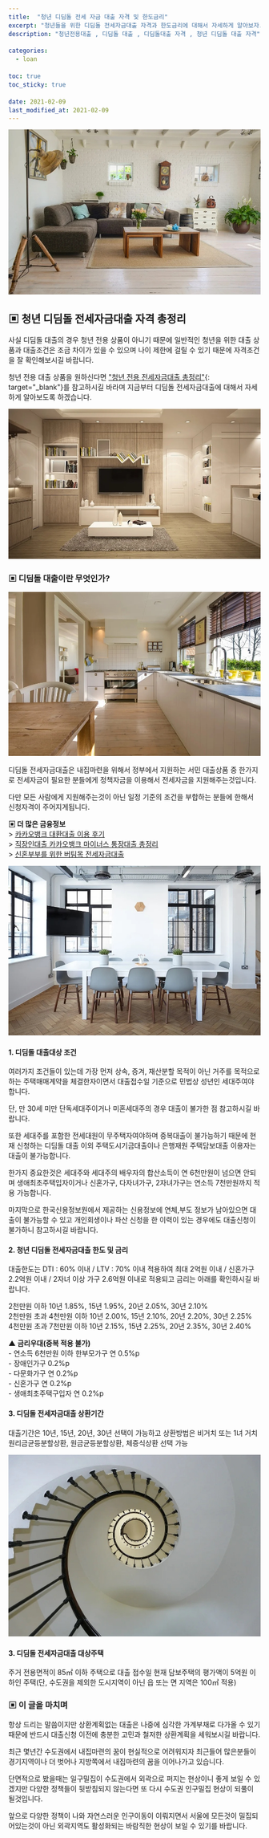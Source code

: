 ```yaml
---
title:  "청년 디딤돌 전세 자금 대출 자격 및 한도금리"
excerpt: "청년들을 위한 디딤돌 전세자금대출 자격과 한도금리에 대해서 자세하게 알아보자."
description: "청년전용대출 , 디딤돌 대출 , 디딤돌대출 자격 , 청년 디딤돌 대출 자격"

categories:
  - loan

toc: true
toc_sticky: true
 
date: 2021-02-09
last_modified_at: 2021-02-09
---
```

<p style="text-align: center;"><img src="/assets/images/posting_img/21-02-09/디딤돌 전세자금대출 조건 및 한도금리.jpg" title="디딤돌 전세자금대출 조건 및 한도금리" alt="디딤돌 전세자금대출 조건 및 한도금리"></p>

## ▣ 청년 디딤돌 전세자금대출 자격 총정리  
사실 디딤돌 대출의 경우 청년 전용 상품이 아니기 때문에 일반적인 청년을 위한 대출 상품과 대출조건은 조금 차이가 있을 수 있으며 나이 제한에 걸릴 수 있기 때문에 자격조건을 잘 확인해보시길 바랍니다.

청년 전용 대출 상품을 원하신다면 ["청년 전용 전세자금대출 총정리"](https://loanscombine.com/청년-전세자금대출-종류-총정리/){: target="_blank"}를 참고하시길 바라며 지금부터 디딤돌 전세자금대출에 대해서 자세하게 알아보도록 하겠습니다.

<p style="text-align: center;"><img src="/assets/images/posting_img/21-02-09/디딤돌대출 조건 및 한도금리.jpg" title="디딤돌대출 조건 및 한도금리" alt="디딤돌대출 조건 및 한도금리"></p>
  
### ▣ 디딤돌 대출이란 무엇인가?  

<p style="text-align: center;"><img src="/assets/images/posting_img/21-02-09/디딤돌 전세자금대출.jpg" title="디딤돌 전세자금대출" alt="디딤돌 전세자금대출"></p>

디딤돌 전세자금대출은 내집마련을 위해서 정부에서 지원하는 서민 대출상품 중 한가지로 전세자금이 필요한 분들에게 정책자금을 이용해서 전세자금을 지원해주는것입니다.

다만 모든 사람에게 지원해주는것이 아닌 일정 기준의 조건을 부합하는 분들에 한해서 신청자격이 주어지게됩니다.

**▣ 더 많은 금융정보**  
\> [카카오뱅크 대환대출 이용 후기](https://loan-information.github.io/loan/2/)  
\> [직장인대출 카카오뱅크 마이너스 통장대출 총정리](https://loan-information.github.io/loan/1/)  
\> [신혼부부를 위한 버팀목 전세자금대출](https://loan-information.github.io/loan/3/)

<p style="text-align: center;"><img src="/assets/images/posting_img/21-02-09/디딤돌 조건, 한도, 금리.jpg" title="디딤돌 조건, 한도, 금리" alt="디딤돌 조건, 한도, 금리"></p>

#### 1\. 디딤돌 대출대상 조건  
여러가지 조건들이 있는데 가장 먼저 상속, 증겨, 재산분할 목적이 아닌 거주를 목적으로하는 주택매매계약을 체결한자이면서 대출접수일 기준으로 민법상 성년인 세대주여야합니다.

단, 만 30세 미만 단독세대주이거나 미혼세대주의 경우 대출이 불가한 점 참고하시길 바랍니다.

또한 세대주를 포함한 전세대원이 무주택자여야하며 중복대출이 불가능하기 때문에 현재 신청하는 디딤돌 대출 이외 주택도시기금대출이나 은행재원 주택담보대출 이용자는 대출이 불가능합니다.

한가지 중요한것은 세대주와 세대주의 배우자의 합산소득이 연 6천만원이 넘으면 안되며 생애최초주택입자이거나 신혼가구, 다자녀가구, 2자녀가구는 연소득 7천만원까지 적용 가능합니다.

마지막으로 한국신용정보원에서 제공하는 신용정보에 연체,부도 정보가 남아있으면 대출이 불가능할 수 있고 개인회생이나 파산 신청을 한 이력이 있는 경우에도 대출신청이 불가하니 참고하시길 바랍니다.

#### 2\. 청년 디딤돌 전세자금대출 한도 및 금리  
대출한도는 DTI : 60% 이내 / LTV : 70% 이내 적용하여 최대 2억원 이내 / 신혼가구 2.2억원 이내 / 2자녀 이상 가구 2.6억원 이내로 적용되고 금리는 아래를 확인하시길 바랍니다.

2천만원 이하 10년 1.85%, 15년 1.95%, 20년 2.05%, 30년 2.10%  
2천만원 초과 4천만원 이하 10년 2.00%, 15년 2.10%, 20년 2.20%, 30년 2.25%  
4천만원 초과 7천만원 이하 10년 2.15%, 15년 2.25%, 20년 2.35%, 30년 2.40%  

**▲ 금리우대(중복 적용 불가)**  
\- 연소득 6천만원 이하 한부모가구 연 0.5%p  
\- 장애인가구 0.2%p  
\- 다문화가구 연 0.2%p  
\- 신혼가구 연 0.2%p  
\- 생애최초주택구입자 연 0.2%p  

#### 3\. 디딤돌 전세자금대출 상환기간  
대출기간은 10년, 15년, 20년, 30년 선택이 가능하고 상환방법은 비거치 또는 1녀 거치 원리금균등분할상환, 원금균등분할상환, 체증식상환 선택 가능

<p style="text-align: center;"><img src="/assets/images/posting_img/21-02-09/청년 디딤돌전세자금 대출 조건.jpg" title="청년 디딤돌전세자금 대출 조건" alt="청년 디딤돌전세자금 대출 조건"></p>

#### 3\. 디딤돌 전세자금대출 대상주택  
주거 전용면적이 85㎡ 이하 주택으로 대출 접수일 현재 담보주택의 평가액이 5억원 이하인 주택(단, 수도권을 제외한 도시지역이 아닌 읍 또는 면 지역은 100㎡ 적용)

### ▣ 이 글을 마치며  
항상 드리는 말씀이지만 상환계획없는 대출은 나중에 심각한 가계부채로 다가올 수 있기 때문에 반드시 대출신청 이전에 충분한 고민과 철저한 상환계획을 세워보시길 바랍니다.

최근 몇년간 수도권에서 내집마련의 꿈이 현실적으로 어려워지자 최근들어 많은분들이 경기지역이나 더 벗어나 지방쪽에서 내집마련의 꿈을 이어나가고 있습니다.

단면적으로 봤을때는 일구밀집이 수도권에서 외곽으로 퍼지는 현상이니 좋게 보일 수 있겠지만 다양한 정책들이 뒷받침되지 않는다면 또 다시 수도권 인구밀집 현상이 되풀이 될것입니다.

앞으로 다양한 정책이 나와 자연스러운 인구이동이 이뤄지면서 서울에 모든것이 밀집되어있는것이 아닌 외곽지역도 활성화되는 바람직한 현상이 보일 수 있기를 바랍니다.